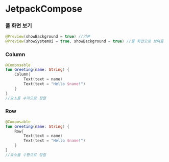 # JetpackCompose





### 풀 화면 보기

```kotlin
@Preview(showBackground = true) //기본
@Preview(showSystemUi = true, showBackground = true) //풀 화면으로 보여줌
```

### Column

```kotlin
@Composable
fun Greeting(name: String) {
    Column{
        Text(text = name)
        Text(text = "Hello $name!")
    }
}
//요소를 수직으로 정렬
```

### Row

```kotlin
@Composable
fun Greeting(name: String) {
    Row{
        Text(text = name)
        Text(text = "Hello $name!")
    }
}
//요소를 수평으로 정렬
```

